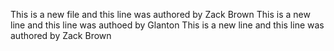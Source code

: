 This is a new file and this line was authored by Zack Brown
This is a new line and this line was authoed by Glanton
This is a new line and this line was authored by Zack Brown
